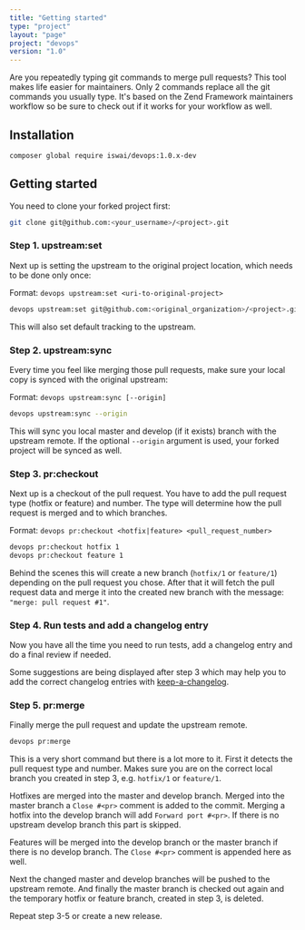 ```yaml
---
title: "Getting started"
type: "project"
layout: "page"
project: "devops"
version: "1.0"
---
```


Are you repeatedly typing git commands to merge pull requests? This tool makes
life easier for maintainers. Only 2 commands replace all the git commands you
usually type. It's based on the Zend Framework maintainers workflow so be sure
to check out if it works for your workflow as well.

## Installation

```bash
composer global require iswai/devops:1.0.x-dev
```

## Getting started

You need to clone your forked project first:

```bash
git clone git@github.com:<your_username>/<project>.git
```

### Step 1. upstream:set

Next up is setting the upstream to the original project location, which needs
to be done only once:

Format: `devops upstream:set <uri-to-original-project>`

```bash
devops upstream:set git@github.com:<original_organization>/<project>.git
```

This will also set default tracking to the upstream.

### Step 2. upstream:sync

Every time you feel like merging those pull requests, make sure your local
copy is synced with the original upstream:

Format: `devops upstream:sync [--origin]`

```bash
devops upstream:sync --origin
```

This will sync you local master and develop (if it exists) branch with the
upstream remote. If the optional `--origin` argument is used, your forked
project will be synced as well.

### Step 3. pr:checkout

Next up is a checkout of the pull request. You have to add the pull request
type (hotfix or feature) and number. The type will determine how the pull
request is merged and to which branches.

Format: `devops pr:checkout <hotfix|feature> <pull_request_number>`

```bash
devops pr:checkout hotfix 1
devops pr:checkout feature 1
```

Behind the scenes this will create a new branch (`hotfix/1` or `feature/1`)
depending on the pull request you chose. After that it will fetch the pull
request data and merge it into the created new branch with the message:
`"merge: pull request #1"`.

### Step 4. Run tests and add a changelog entry

Now you have all the time you need to run tests, add a changelog entry and
do a final review if needed.

Some suggestions are being displayed after step 3 which may help you to add
the correct changelog entries with
[keep-a-changelog](https://github.com/phly/keep-a-changelog).

### Step 5. pr:merge

Finally merge the pull request and update the upstream remote.

```bash
devops pr:merge
```

This is a very short command but there is a lot more to it. First it detects
the pull request type and number. Makes sure you are on the correct local
branch you created in step 3, e.g. `hotfix/1` or `feature/1`.

Hotfixes are merged into the master and develop branch. Merged into the master
branch a `Close #<pr>` comment is added to the commit. Merging a hotfix into
the develop branch will add `Forward port #<pr>`. If there is no upstream
develop branch this part is skipped.

Features will be merged into the develop branch or the master branch if there
is no develop branch. The `Close #<pr>` comment is appended here as well.

Next the changed master and develop branches will be pushed to the upstream
remote. And finally the master branch is checked out again and the temporary
hotfix or feature branch, created in step 3, is deleted.

Repeat step 3-5 or create a new release.
